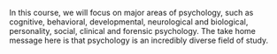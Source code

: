 In this course, we will focus on major areas of psychology, such as cognitive, behavioral, developmental, neurological and biological, personality, social, clinical and forensic psychology. The take home message here is that psychology is an incredibly diverse field of study. 